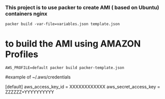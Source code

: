 
### This project is to use packer to create AMI ( based on Ubuntu) containers nginx

```packer build -var-file=variables.json template.json```


# to build the AMI using AMAZON Profiles 

```AWS_PROFILE=default packer build packer-template.json```

#example of ~/.aws/credentials 

[default]
aws_access_key_id = XXXXXXXXXXXX
aws_secret_access_key = ZZZZZZ+YYYYYYYYYY
